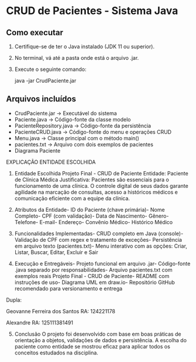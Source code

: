 # CRUD de Pacientes - Sistema Java

## Como executar

1. Certifique-se de ter o Java instalado (JDK 11 ou superior).
2. No terminal, vá até a pasta onde está o arquivo .jar.
3. Execute o seguinte comando:

   java -jar CrudPaciente.jar

## Arquivos incluídos

- CrudPaciente.jar        → Executável do sistema
- Paciente.java           → Código-fonte da classe modelo
- PacienteRepository.java → Código-fonte da persistência
- PacienteCRUD.java       → Código-fonte do menu e operações CRUD
- Menu.java               → Classe principal com o método main()
- pacientes.txt           → Arquivo com dois exemplos de pacientes
- Diagrama Paciente

EXPLICAÇÃO ENTIDADE ESCOLHIDA

1. Entidade Escolhida
 Projeto Final - CRUD de Paciente
 Entidade: Paciente de Clínica Médica
 Justificativa: Pacientes são essenciais para o funcionamento de uma clínica. O controle digital de seus
 dados garante agilidade na marcação de consultas, acesso a históricos médicos e comunicação eficiente
 com a equipe da clínica.

 2. Atributos da Entidade- ID do Paciente (chave primária)- Nome Completo- CPF (com validação)- Data de Nascimento- Gênero- Telefone- E-mail- Endereço- Convênio Médico- Histórico Médico

 3. Funcionalidades Implementadas- CRUD completo em Java (console)- Validação de CPF com regex e tratamento de exceções- Persistência em arquivo texto (pacientes.txt)- Menu interativo com as opções: Criar, Listar, Buscar, Editar, Excluir e Sair

 4. Execução e Entregáveis- Projeto funcional em arquivo .jar- Código-fonte .java separado por responsabilidades- Arquivo pacientes.txt com exemplos reais
Projeto Final - CRUD de Paciente- README com instruções de uso- Diagrama UML em draw.io- Repositório GitHub recomendado para versionamento e entrega

Dupla:

Geovanne Ferreira dos Santos
RA: 124221178

Alexandre
RA: 125111381491

 5. Conclusão
 O projeto foi desenvolvido com base em boas práticas de orientação a objetos, validações de dados e
 persistência. A escolha do paciente como entidade se mostrou eficaz para aplicar todos os conceitos
 estudados na disciplina.
